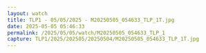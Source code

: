 ```yaml
---
layout: watch
title: TLP1 - 05/05/2025 - M20250505_054633_TLP_1T.jpg
date: 2025-05-05 05:46:33
permalink: /2025/05/05/watch/M20250505_054633_TLP_1
capture: TLP1/2025/202505/20250504/M20250505_054633_TLP_1T.jpg
---
```

